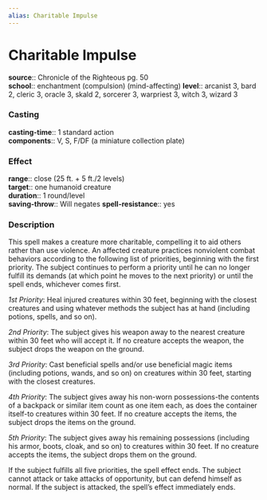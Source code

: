 ```yaml
---
alias: Charitable Impulse
---
```


# Charitable Impulse 

**source**:: Chronicle of the Righteous pg. 50  
**school**:: enchantment (compulsion) (mind-affecting)
**level**:: arcanist 3, bard 2, cleric 3, oracle 3, skald 2, sorcerer 3, warpriest 3, witch 3, wizard 3

### Casting 

**casting-time**:: 1 standard action  
**components**:: V, S, F/DF (a miniature collection plate)

### Effect 

**range**:: close (25 ft. + 5 ft./2 levels)  
**target**:: one humanoid creature  
**duration**:: 1 round/level  
**saving-throw**:: Will negates
**spell-resistance**:: yes

### Description 

This spell makes a creature more charitable, compelling it to aid others rather than use violence. An affected creature practices nonviolent combat behaviors according to the following list of priorities, beginning with the first priority. The subject continues to perform a priority until he can no longer fulfill its demands (at which point he moves to the next priority) or until the spell ends, whichever comes first.  
  
*1st Priority*: Heal injured creatures within 30 feet, beginning with the closest creatures and using whatever methods the subject has at hand (including potions, spells, and so on).  
  
*2nd Priority*: The subject gives his weapon away to the nearest creature within 30 feet who will accept it. If no creature accepts the weapon, the subject drops the weapon on the ground.  
  
*3rd Priority*: Cast beneficial spells and/or use beneficial magic items (including potions, wands, and so on) on creatures within 30 feet, starting with the closest creatures.  
  
*4th Priority*: The subject gives away his non-worn possessions-the contents of a backpack or similar item count as one item each, as does the container itself-to creatures within 30 feet. If no creature accepts the items, the subject drops the items on the ground.  
  
*5th Priority*: The subject gives away his remaining possessions (including his armor, boots, cloak, and so on) to creatures within 30 feet. If no creature accepts the items, the subject drops them on the ground.  
  
If the subject fulfills all five priorities, the spell effect ends. The subject cannot attack or take attacks of opportunity, but can defend himself as normal. If the subject is attacked, the spell’s effect immediately ends.
